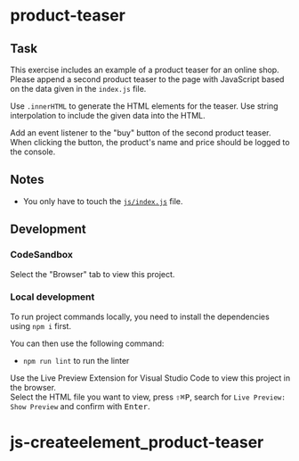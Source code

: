 # product-teaser

## Task

This exercise includes an example of a product teaser for an online shop. Please append a second product teaser to the page with JavaScript based on the data given in the `index.js` file.

Use `.innerHTML` to generate the HTML elements for the teaser. Use string interpolation to include the given data into the HTML.

Add an event listener to the "buy" button of the second product teaser. When clicking the button, the product's name and price should be logged to the console.

## Notes

- You only have to touch the [`js/index.js`](./js/index.js) file.

## Development

### CodeSandbox

Select the "Browser" tab to view this project.

### Local development

To run project commands locally, you need to install the dependencies using `npm i` first.

You can then use the following command:

- `npm run lint` to run the linter

Use the Live Preview Extension for Visual Studio Code to view this project in the browser.  
Select the HTML file you want to view, press <kbd>⇧</kbd><kbd>⌘</kbd><kbd>P</kbd>, search for `Live Preview: Show Preview` and confirm with <kbd>Enter</kbd>.
# js-createelement_product-teaser
